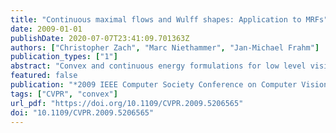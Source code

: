 ```yaml
---
title: "Continuous maximal flows and Wulff shapes: Application to MRFs"
date: 2009-01-01
publishDate: 2020-07-07T23:41:09.701363Z
authors: ["Christopher Zach", "Marc Niethammer", "Jan-Michael Frahm"]
publication_types: ["1"]
abstract: "Convex and continuous energy formulations for low level vision problems enable efficient search procedures for the corresponding globally optimal solutions. In this work we extend the well-established continuous, isotropic capacity-based maximal flow framework to the anisotropic setting. By using powerful results from convex analysis, a very simple and efficient minimization procedure is derived. Further, we show that many important properties carry over to the new anisotropic framework, e.g. globally optimal binary results can be achieved simply by thresholding the continuous solution. In addition, we unify the anisotropic continuous maximal flow approach with a recently proposed convex and continuous formulation for Markov random fields, thereby allowing more general smoothness priors to be incorporated. Dense stereo results are included to illustrate the capabilities of the proposed approach."
featured: false
publication: "*2009 IEEE Computer Society Conference on Computer Vision and Pattern Recognition (CVPR 2009), 20-25 June 2009, Miami, Florida, USA*"
tags: ["CVPR", "convex"]
url_pdf: "https://doi.org/10.1109/CVPR.2009.5206565"
doi: "10.1109/CVPR.2009.5206565"
---
```


